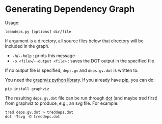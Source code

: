 Generating Dependency Graph
============================

Usage:

    leandeps.py [options] dir/file

If argument is a directory, all source files below that directory will be included in the graph.

 - `-h`/`--help` : prints this message
 - `-o <file>`/`--output <file>` : saves the DOT output in the specified file

If no output file is specified, `deps.gv` and `deps.gv.dot` is written to.

You need the [graphviz python library][python-graphviz]. If you already have [pip][pip], you can do:

    pip install graphviz

The resulting `deps.gv.dot` file can be run through [dot][graphviz] (and maybe tred first) from graphviz to produce, 
e.g., an svg file. For example:

    tred deps.gv.dot > treddeps.dot
    dot -Tsvg -O treddeps.dot

[python-graphviz]: https://pypi.python.org/pypi/graphviz
[graphviz]: http://www.graphviz.org/
[pip]: https://pip.readthedocs.org/en/stable/installing/#install-pip
